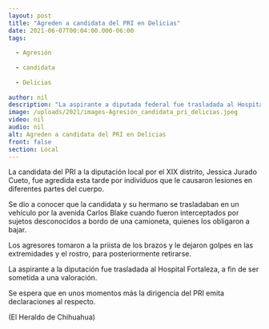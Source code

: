 ```yaml
---
layout: post
title: "Agreden a candidata del PRI en Delicias"
date: 2021-06-07T00:04:00.000-06:00
tags:
  
  - Agresión
  
  - candidata
  
  - Delicias
  
author: nil
description: "La aspirante a diputada federal fue trasladada al Hospital Fortaleza, a fin de ser sometida a una valoración"
image: /uploads/2021/images-Agresión_candidata_pri_delicias.jpeg
video: nil
audio: nil
alt: Agreden a candidata del PRI en Delicias
front: false
section: Local
---
```


La candidata del PRI a la diputación local por el XIX distrito, Jessica Jurado Cueto, fue agredida esta tarde por individuos que le causaron lesiones en diferentes partes del cuerpo.

Se dio a conocer que la candidata y su hermano se trasladaban en un vehículo por la avenida Carlos Blake cuando fueron interceptados por sujetos desconocidos a bordo de una camioneta, quienes los obligaron a bajar.

Los agresores tomaron a la priista de los brazos y le dejaron golpes en las extremidades y el rostro, para posteriormente retirarse.

La aspirante a la diputación fue trasladada al Hospital Fortaleza, a fin de ser sometida a una valoración.

Se espera que en unos momentos más la dirigencia del PRI emita declaraciones al respecto.

(El Heraldo de Chihuahua)